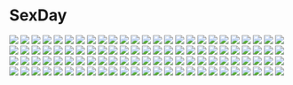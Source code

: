# SexDay
![](https://konachan.com/image/6c7d54d93d0d2041b5b78c758e5839a1/Konachan.com%20-%2032986%20kanon%20minase_nayuki%20tsukimiya_ayu.jpg)
![](https://konachan.com/image/05dd4c84ad1d0db3583383610ca8779a/Konachan.com%20-%20164900%20blonde_hair%20blush%20bow%20flat_chest%20horns%20ibuki_suika%20long_hair%20navel%20nipples%20nude%20pointed_ears%20pussy%20red_eyes%20thighhighs%20topless%20touhou%20uncensored.jpg)
![](https://konachan.com/jpeg/15c0bb7b2d35c02fd97a342cfc6edfb0/Konachan.com%20-%20181210%20blonde_hair%20dress%20gloves%20long_hair%20misoni_comi%20original%20sword%20weapon%20yellow_eyes.jpg)
![](https://konachan.com/image/744ac1f4dca58d178dbbe6f0fe1d1e86/Konachan.com%20-%2044171%20suzuhira_hiro.jpg)
![](https://konachan.com/jpeg/ae53ac541616ca20dbf81824f4d95ef6/Konachan.com%20-%2045179%20amber_quartz%20blonde_hair%20blue_eyes%20bra%20motizuki_nayuta%20panties%20underwear.jpg)
![](https://konachan.com/image/eaf2509a6a746fd49fa73c0ef30c412d/Konachan.com%20-%20228126%20blue_eyes%20blue_hair%20boots%20dress%20hatsune_miku%20headphones%20instrument%20long_hair%20piano%20skirt%20twintails%20vocaloid.jpg)
![](https://konachan.com/image/52b915b36acf22cabf5ceda71bcd5e84/Konachan.com%20-%2094600%20caffein%20vocaloid%20yowane_haku.jpg)
![](https://konachan.com/jpeg/0c5219f77a7885d0f870b29ad87769c9/Konachan.com%20-%20143721%20alcot%20blush%20bow%20bra%20breasts%20brown_eyes%20cleavage%20game_cg%20kamishiro_yuka%20narumi_yuu%20navel%20panties%20panty_pull%20red_hair%20underwear%20undressing.jpg)
![](https://konachan.com/jpeg/e09b4da569648fe5458115a350035e7d/Konachan.com%20-%2080949%202girls%20alice_margatroid%20kirisame_marisa%20touhou%20witch.jpg)
![](https://konachan.com/jpeg/414a77bcf7f3c1d3ee49f2991694dcb4/Konachan.com%20-%20211064%20afraco%20barefoot%20blonde_hair%20blue_hair%20flandre_scarlet%20flowers%20hat%20red_eyes%20remilia_scarlet%20rose%20touhou%20vampire%20waifu2x.jpg)
![](https://konachan.com/image/1d2e81b1ad03ce33892ca13d51feec7d/Konachan.com%20-%20205231%202girls%20anthropomorphism%20barefoot%20bubbles%20i-401_%28kancolle%29%20komone_ushio%20long_hair%20ponytail%20ro-500_%28kancolle%29%20swimsuit%20underwater%20water.jpg)
![](https://konachan.com/jpeg/8b497f3a650447ad335ad4846819946e/Konachan.com%20-%20168018%20anal%20anus%20blush%20breasts%20censored%20cum%20gun%20nipples%20nishieda%20original%20pantyhose%20pink_eyes%20purple_hair%20pussy%20scan%20sex%20tentacles%20thighhighs%20weapon.jpg)
![](https://konachan.com/image/2a8dab851737262991c1ba7f7c48da35/Konachan.com%20-%20219497%20ayase_eri%20blonde_hair%20blue_eyes%20choker%20ishigami_kazui%20long_hair%20love_live%21_school_idol_project%20ponytail%20white%20wristwear.jpg)
![](https://konachan.com/image/0999a1222d80134e7029c5ece71235cd/Konachan.com%20-%20162888%20angel_beats%21%20chibi%20feathers%20food%20hisako%20instrument%20irie_miyuki%20key%20matsushita%20naoi_ayato%20noda%20shiina%20skirt%20stars%20takamatsu%20takeyama%20tk%20weapon%20yusa.jpg)
![](https://konachan.com/image/7217cf614316e4e9e9a199000b37ddfb/Konachan.com%20-%20111459%20blush%20boots%20brown_eyes%20clouds%20food%20ice_cream%20long_hair%20mahou_shoujo_madoka_magica%20ponytail%20red_eyes%20red_hair%20sakura_kyouko%20sky%20tagme%20toosaka_asagi.jpg)
![](https://konachan.com/image/c60ce1a895d2808ee956b516232a9133/Konachan.com%20-%20166371%20blue_eyes%20blue_hair%20chinese_clothes%20formalin%20hatsune_miku%20long_hair%20twintails%20vocaloid.jpg)
![](https://konachan.com/image/186ae3e17aec0422a442539f2bfede48/Konachan.com%20-%2073572%20christmas%20hatsune_miku%20thighhighs%20twintails%20vocaloid.jpg)
![](https://konachan.com/image/55d4b525d9a6d25ab75b1fcac15b196a/Konachan.com%20-%20272213%20animal_ears%20black_hair%20blue_eyes%20catgirl%20chibi%20choker%20food%20gems_company%20hoodie%20mizushima_aoi%20short_hair%20tama_%28tama-s%29.jpg)
![](https://konachan.com/image/c29ef8515a5fa054caed95a35a4855bb/Konachan.com%20-%2060414%20akiyama_mio%20black_hair%20k-on%21%20long_hair%20realistic%20zhenlin.jpg)
![](https://konachan.com/image/39c2523e24edaacc5fcabe828e8100d1/Konachan.com%20-%20219338%20deus_machina_demonbane%20nitroplus%20nya%20scan.jpg)
![](https://konachan.com/jpeg/3a22c2f637a7c864ea551e8d2e206da0/Konachan.com%20-%20255905%20animal%20book%20cow%20group%20industrial%20male%20mocha_%28cotton%29%20original%20scenic%20signed.jpg)
![](https://konachan.com/image/3606711588e3c72f806f9d65bcd3d940/Konachan.com%20-%20300362%20bikini%20black_eyes%20blonde_hair%20blue_eyes%20blue_hair%20breasts%20brown_hair%20group%20long_hair%20navel%20original%20pubic_hair%20short_hair%20swimsuit%20undressing.jpg)
![](https://konachan.com/image/841b0514d848827aae1d7897adf1b71d/Konachan.com%20-%20105363%20clouds%20dress%20flowers%20kagari_%28rewrite%29%20kimishima_ao%20moon%20pantyhose%20purple_eyes%20purple_hair%20rewrite%20ribbons%20sky.jpg)
![](https://konachan.com/image/2af5acaeb902829119c4550b84e76e53/Konachan.com%20-%20297550%20blonde_hair%20blue_eyes%20book%20boots%20braids%20drink%20flowers%20long_hair%20original%20skirt%20yuden6969.jpg)
![](https://konachan.com/image/daaaab429b2ddfc04f58e40555577f00/Konachan.com%20-%20224530%202girls%20ass%20barefoot%20bed%20black_hair%20bow%20breasts%20choker%20cleavage%20flowers%20long_hair%20navel%20original%20panties%20ponytail%20red_eyes%20underwear%20white_hair%20wings.jpg)
![](https://konachan.com/jpeg/350bb3035ca4685c17aeda604aa81f72/Konachan.com%20-%2070900%20akane_iro_ni_somaru_saka%20bra%20nagase_minato%20panties%20ribbons%20ryohka%20thighhighs%20underwear.jpg)
![](https://konachan.com/jpeg/e7650af7c7d3da1f1f115c80986be208/Konachan.com%20-%20281414%20blue_eyes%20close%20gray_hair%20idolmaster%20idolmaster_shiny_colors%20magako%20petals%20school_uniform%20serizawa_asahi%20short_hair.jpg)
![](https://konachan.com/image/fe8406db944a996c51841708d08faac9/Konachan.com%20-%2023687%20gun%20mireille_bouquet%20noir%20weapon%20yuumura_kirika.jpg)
![](https://konachan.com/jpeg/739903c0ba690af9f50362629e5e4a3a/Konachan.com%20-%20299464%20aliasing%20blue_eyes%20boots%20bubbles%20long_hair%20lukaluka8814%20megurine_luka%20pink_hair%20takoluka%20thighhighs%20underwater%20vocaloid%20water.jpg)
![](https://konachan.com/image/fd869c2bc8d701a85cc741f7e1c84b67/Konachan.com%20-%2089091%20konpaku_youmu%20touhou.jpg)
![](https://konachan.com/image/f32d144905a1a95914dfa41f8e1738fe/Konachan.com%20-%20274114%20bodysuit%20breasts%20fate_grand_order%20fate_%28series%29%20headdress%20long_hair%20nagiha_kuten%20red_eyes%20red_hair%20scathach_%28fate_grand_order%29%20spear%20weapon.jpg)
![](https://konachan.com/jpeg/6553cde1a95759eeb6dd30c624f03cca/Konachan.com%20-%20161879%20blue_eyes%20blush%20breasts%20gray_hair%20headband%20katana%20konpaku_youmu%20nipples%20noumin%20nude%20short_hair%20sword%20touhou%20towel%20weapon.jpg)
![](https://konachan.com/image/9dc6faea6ed5590f118ffaca01f08f8d/Konachan.com%20-%20302353%20animal_ears%20apron%20bai_yemeng%20bed%20breasts%20bunny_ears%20cleavage%20food%20gloves%20long_hair%20maid%20original%20pocky%20red_eyes%20tokisaki_mio%20twintails%20white_hair.jpg)
![](https://konachan.com/image/60623363bf6c7394c03a4a26e26855c8/Konachan.com%20-%20194254%20animal_ears%20barefoot%20bee_%28deadflow%29%20fang%20foxgirl%20japanese_clothes%20kimono%20long_hair%20original%20sleeping%20tail%20white_hair.jpg)
![](https://konachan.com/image/491da728ad77330a8dca955064b124bd/Konachan.com%20-%20276602%20animal%20animal_ears%20breasts%20brown_hair%20cat%20catgirl%20cleavage%20green_eyes%20idolmaster%20necklace%20panties%20ponytail%20short_hair%20skirt%20tail%20underwear.jpg)
![](https://konachan.com/image/020af20ad8c5aa2712e15d39669b7018/Konachan.com%20-%2031377%20amagahara_inaho%20favorite%20game_cg%20grass%20happy_margaret%21%20kokonoka.jpg)
![](https://konachan.com/image/bbb9229a293d0ec72e6087c81cb170ba/Konachan.com%20-%20123953%202girls%20hanasaki_tsubomi%20heartcatch_precure%21%20kuroboshi_kouhaku%20kurumi_erika%20long_hair%20monochrome%20precure.jpg)
![](https://konachan.com/jpeg/84aaca0f42e487f2184e7ccf7e00efcb/Konachan.com%20-%20100396%20akemi_homura%20kokotetsu%20mahou_shoujo_madoka_magica.jpg)
![](https://konachan.com/image/d882e5ea6b0b061100a2ec043affe9ee/Konachan.com%20-%2069267%20blood%20soul_calibur%20tira.jpg)
![](https://konachan.com/image/ca9462ea0bf2101e8c4760937c28c36a/Konachan.com%20-%20105823%20ass%20barefoot%20blonde_hair%20breasts%20green_eyes%20nipples%20nude%20ohirune%20original%20pussy%20uncensored%20underwear.jpg)
![](https://konachan.com/jpeg/b1e051af727914c0688718839e432ab1/Konachan.com%20-%20217181%20animal_ears%20blonde_hair%20braids%20crown%20fang%20futaba_anzu%20green_eyes%20idolmaster%20popuru%20signed%20stockings%20tail%20thighhighs%20twintails%20water%20wings.jpg)
![](https://konachan.com/jpeg/4f57b0eb30af87a8e8a98c8095d03d43/Konachan.com%20-%20192941%20alcot%20alcot_honey_comb%20blue_eyes%20blush%20game_cg%20hoshino_nagisa%20long_hair%20motomiya_mitsuki%20pantyhose%20school_uniform%20sunset.jpg)
![](https://konachan.com/image/f14cec4f3908caeec958654455bb7858/Konachan.com%20-%20269891%202girls%20black_hair%20blush%20bodysuit%20breasts%20erect_nipples%20footjob%20long_hair%20naka%20original%20red_eyes%20red_hair%20short_hair%20skintight%20yellow_eyes%20yuri.jpg)
![](https://konachan.com/jpeg/da8390b672000d9f2a62aa6b678d274d/Konachan.com%20-%20259407%20ameto_yuki%20apron%20aqua_eyes%20black_hair%20braids%20breasts%20brown_hair%20drink%20food%20game_cg%20giga%20group%20headdress%20hinata_momo%20long_hair%20ponytail%20twintails.jpg)
![](https://konachan.com/image/bc4fb7719512d7fb5e3a7dd7baeb7ddd/Konachan.com%20-%20235761%20building%20city%20clouds%20grass%20headphones%20kazami395%20moon%20original%20pantyhose%20ruins%20scarf%20scenic%20short_hair%20sky%20stairs.jpg)
![](https://konachan.com/image/8d336c7d40b4648dc143fcc8ffb96692/Konachan.com%20-%2023457%20parody%20pokemon.jpg)
![](https://konachan.com/jpeg/ce26607ad8aa14dad271539f600938a8/Konachan.com%20-%20195623%20brown_hair%20card_captor_sakura%20gradient%20green_eyes%20kinomoto_sakura%20panties%20pantyhose%20school_uniform%20sen_%28sansui%29%20short_hair%20skirt%20skirt_lift%20underwear.jpg)
![](https://konachan.com/image/c97cd26efec9bcda57e11d4dc413a289/Konachan.com%20-%2095021%20final_fantasy%20final_fantasy_xiii%20final_fantasy_xiii-2%20lightning_farron.jpg)
![](https://konachan.com/image/47ef9da402f168abe80a5a52b03ecb61/Konachan.com%20-%20136814%20breasts%20cleavage%20cuteg%20houshou_yuzurina%20kono_naka_ni_hitori_imouto_ga_iru%21%20nopan.jpg)
![](https://konachan.com/image/76fd28bd94a1d13a79ff7fa02d18683b/Konachan.com%20-%2061733%20blonde_hair%20blue_hair%20blush%20dress%20group%20hat%20hong_meiling%20long_hair%20maid%20red_hair%20ribbons%20short_hair%20touhou%20vampire%20white_hair%20wings%20witch.jpg)
![](https://konachan.com/jpeg/7c58096eaf73d76344c0d5eb2a126491/Konachan.com%20-%20155575%20breasts%20cleavage%20erza_scarlet%20fairy_tail%20purple_eyes%20red_hair%20tattoo%20towel.jpg)
![](https://konachan.com/jpeg/628c049f0a995e11ef142ca3ebc486c4/Konachan.com%20-%20259383%20ameto_yuki%20blush%20breasts%20game_cg%20giga%20hanatsuka_aika%20long_hair%20phone%20purple_eyes%20soi_kano_%7Egyutto_dakishimete%7E%20twintails.jpg)
![](https://konachan.com/image/79ef37bfb96449b5ab994c7e9f4b6ce2/Konachan.com%20-%20181307%20aliasing%20anthropomorphism%20ass%20brown_hair%20ello-chan%20headband%20japanese_clothes%20long_hair%20miko%20nopan%20pink_eyes%20thighhighs%20torn_clothes%20underboob.jpg)
![](https://konachan.com/jpeg/20e1a62547c84f8e0692bb4e1b2136c6/Konachan.com%20-%20220090%202girls%20bandaid%20golden_darkness%20headdress%20loli%20nurse%20to_love_ru%20to_love_ru_darkness%20white%20yabuki_kentarou%20yuuki_mikan.jpg)
![](https://konachan.com/image/fd329c30ae7f8fa180af7d9ac58592de/Konachan.com%20-%20280463%20armor%20blonde_hair%20blush%20cosplay%20denden_taiko%20fate_grand_order%20fate_%28series%29%20flat_chest%20illyasviel_von_einzbern%20kick%20loli%20long_hair%20navel%20red_eyes.jpg)
![](https://konachan.com/jpeg/424630fc8f467a8ee665acccc98e62e1/Konachan.com%20-%2090109%20amatsumi_sora_ni%20blue_hair%20blush%20bra%20clochette%20game_cg%20open_shirt%20panties%20purple_eyes%20shintaro%20tobari_chisa%20underwear.jpg)
![](https://konachan.com/image/2204a83a36a9332181e4a5e5691b9c36/Konachan.com%20-%2019906%20jonathan%20kaleido_star%20marion_benigni%20naegino_sora%20rosetta_passel.jpg)
![](https://konachan.com/jpeg/320d6fb422ad7fde3f640b9c4ffaa1d1/Konachan.com%20-%20222351%20brown_hair%20girls_und_panzer%20hat%20headphones%20nishizumi_maho%20nmz_%28namazu%29%20signed%20uniform%20yellow_eyes.jpg)
![](https://konachan.com/image/3393f1b2c04b55c2b1652a258fd05420/Konachan.com%20-%2051891%20kannagi_crazy_shrine_maidens%20obiwan%20zange.jpg)
![](https://konachan.com/image/9c1fdbefbed7b720585c0473b3a12462/Konachan.com%20-%2083466%20inami_mahiru%20takanashi_nazuna%20taneshima_popura%20working%21%21%20yamada_aoi.jpg)
![](https://konachan.com/image/5e388c751a3f157029893895fcde5fd4/Konachan.com%20-%2037271%20clannad%20furukawa_akio%20furukawa_nagisa%20furukawa_sanae%20okazaki_tomoya.jpg)
![](https://konachan.com/jpeg/d6d3edc6d4d592601e4743402dd6ae4c/Konachan.com%20-%20220152%20alice_in_wonderland%20alice_%28wonderland%29%20apron%20blonde_hair%20blue_eyes%20bow%20candy%20food%20lolita_fashion%20long_hair%20nardack%20scan%20stockings%20thighhighs.jpg)
![](https://konachan.com/image/a3e5f3fdd1054db2fc1856661b62fae9/Konachan.com%20-%2093877%20brown_eyes%20hat%20long_hair%20lucia%20pangya%20pink%20pink_eyes%20pink_hair%20ribbons%20skirt%20thighhighs%20tie%20watermark%20yuuki_kira.jpg)
![](https://konachan.com/jpeg/742ecb14218f89ba5fa218f1f700901f/Konachan.com%20-%20170731%20bed%20black_hair%20blue_eyes%20blush%20breasts%20censored%20cum%20game_cg%20itou_life%20long_hair%20navel%20nipples%20nude%20open_shirt%20penis%20pink_hair%20pussy%20sex%20twintails%20wet.jpg)
![](https://konachan.com/image/e32f6e371998485ad6221e31bb4d0a36/Konachan.com%20-%20186596%20breasts%20brown_hair%20cleavage%20dress%20fal_maro%20kaname_madoka%20long_hair%20mahou_shoujo_madoka_magica%20no_bra%20nopan%20thighhighs%20ultimate_madoka.jpg)
![](https://konachan.com/jpeg/ed4d5c31fbd019b5485224fbf8b1d37b/Konachan.com%20-%20128482%20aqua_eyes%20breasts%20brown_hair%20cleavage%20gennosuke%20glasses%20hazuki_mao%20long_hair%20onii-chan_daaisuki%21%20panties%20underwear%20wink.jpg)
![](https://konachan.com/image/333e3ab145db54cc4ebb2df975d9edf1/Konachan.com%20-%20137678%20angel_wish%20blue_eyes%20brown_hair%20censored%20favorite%20fellatio%20game_cg%20kurihira_rikka%20panties%20penis%20pussy_juice%20thighhighs%20twintails%20underwear.jpg)
![](https://konachan.com/image/7968b0e79e52ab53b27f90db3ad84b67/Konachan.com%20-%2022642%20breasts%20cleavage%20gainax%20neon_genesis_evangelion%20sky%20soryu_asuka_langley.jpg)
![](https://konachan.com/jpeg/15e1be157782f5655a122ec37909412f/Konachan.com%20-%20279251%20animal_ears%20ayakura_juu%20black_hair%20blue_eyes%20blush%20bunny_ears%20bunnygirl%20clouds%20futaba_rio%20glasses%20koga_tomoe%20long_hair%20scan%20short_hair%20skirt%20sky.jpg)
![](https://konachan.com/image/285a16eb9708ed18257f058b24b022de/Konachan.com%20-%2087565%20aner_%28qqan00%29%20animal%20breasts%20dragon_nest%20fish%20flowers%20mask%20nipples%20nopan%20open_shirt%20realistic%20red_hair.jpg)
![](https://konachan.com/jpeg/37e35a19ab96a830b90015419bd4220c/Konachan.com%20-%20302237%20arioridream%20ass%20cameltoe%20flandre_scarlet%20gradient%20heart%20panties%20third-party_edit%20touhou%20underwear%20white.jpg)
![](https://konachan.com/jpeg/3e7310e61fe7f334022381ec1ab0cca0/Konachan.com%20-%2087105%20animal_ears%20blush%20bow%20catgirl%20chibi%20dress%20fang%20gokei%20group%20hat%20kaenbyou_rin%20miko%20pantyhose%20pointed_ears%20ribbons%20tail%20touhou%20vampire%20white%20wings.jpg)
![](https://konachan.com/image/ab123a44e5b5d5d28a694a51a4afea76/Konachan.com%20-%20251971%20aqua_eyes%20blush%20bra%20fate_%28series%29%20horns%20long_hair%20mitsuba_choco%20navel%20panties%20pointed_ears%20purple_hair%20ribbons%20tail%20thighhighs%20underwear%20wristwear.jpg)
![](https://konachan.com/image/24c29f702b371e2d19fd5bcb7f9f31eb/Konachan.com%20-%20191884%20asa_usagi%20blue_eyes%20cherry_blossoms%20flowers%20garter_belt%20long_hair%20megurine_luka%20nun%20petals%20pink_hair%20stockings%20thighhighs%20vocaloid.jpg)
![](https://konachan.com/jpeg/f76f0f096830b65b958f0f1864a29b0b/Konachan.com%20-%20149725%20animal_ears%20blonde_hair%20bunny_ears%20bunnygirl%20glasses%20green_eyes%20gun%20weapon.jpg)
![](https://konachan.com/image/dff6bad3f93c68a6b3cc729c0ce2ed6e/Konachan.com%20-%20160466%20aoyama_nanami%20bra%20breasts%20brown_hair%20nipples%20nude%20panties%20petals%20sakura-sou_no_pet_na_kanojo%20school_uniform%20underwear%20urabi_%28tomatohouse%29.jpg)
![](https://konachan.com/jpeg/99c3dd7d48a3bd694476678adb68e359/Konachan.com%20-%2013807%20tagme.jpg)
![](https://konachan.com/image/1f5aabc6dd20f402dbf55ec93f73564c/Konachan.com%20-%20172667%20arkray%20black_hair%20blonde_hair%20blue_eyes%20brown_hair%20dress%20glasses%20gloves%20long_hair%20nase_hiroomi%20red_eyes%20ribbons%20shindou_ai%20short_hair%20thighhighs%20wings.jpg)
![](https://konachan.com/image/1b37d80190d3164ca67d539d1267426d/Konachan.com%20-%2062593%202girls%20hatsune_miku%20hiiragi_kagami%20izumi_konata%20kona_%28yubisakiko%29%20lucky_star%20twintails%20vocaloid.jpg)
![](https://konachan.com/image/2a69bb69319765635861e180031dbaa8/Konachan.com%20-%20289627%20anthropomorphism%20azur_lane%20bed%20breast_hold%20cropped%20gray_hair%20long_hair%20nipples%20panties%20panty_pull%20red_eyes%20takayaki%20third-party_edit%20topless%20underwear.jpg)
![](https://konachan.com/image/8d9b1cbde15ae4c828c548c9e4488fa3/Konachan.com%20-%20162820%20black_rock_shooter%20boots%20chariot%20gun%20hoodie%20horns%20irino_saya%20izuriha_kagari%20koutari_yuu%20kuroi_mato%20kuwachii%20shorts%20skull%20sword%20takanashi_yomi%20weapon.jpg)
![](https://konachan.com/image/b7ea5f4ee3357cc6f71e1e220b6494e9/Konachan.com%20-%20111494%20green_eyes%20green_hair%20hatsune_miku%20koutaro%20long_hair%20thighhighs%20tie%20twintails%20vocaloid.jpg)
![](https://konachan.com/image/67602b6244d7913858476669fac6b190/Konachan.com%20-%20150204%20all_male%20blonde_hair%20blue_eyes%20blue_hair%20glasses%20green_eyes%20green_hair%20kise_ryouta%20male%20purple_eyes%20purple_hair%20red_hair%20short_hair%20yellow_eyes.jpg)
![](https://konachan.com/image/29507cce6bd23e92e383a2add774aa56/Konachan.com%20-%205670%20all_male%20black_eyes%20black_hair%20cigarette%20male%20nara_shikamaru%20naruto.jpg)
![](https://konachan.com/jpeg/007c9b86441139927dccd2810138828d/Konachan.com%20-%20270638%20berrys%20bra%20dress%20game_cg%20morikubo_yuna%20sphere%20suzuhira_hiro%20underwear.jpg)
![](https://konachan.com/jpeg/3b0baeac19409cfc220390a681084b34/Konachan.com%20-%2089709%20blush%20game_cg%20green_eyes%20mikagami_mamizu%20neko_koi%20nipple_slip%20nipples%20panties%20pink_hair%20thighhighs%20toono_sayaka%20underwear%20whirlpool.jpg)
![](https://konachan.com/image/21e10220c6bdb4a01175fecc66622cc9/Konachan.com%20-%20181353%20anthropomorphism%20blue_hair%20gengetsu_chihiro%20green_eyes%20hat%20hibiki_%28kancolle%29%20kantai_collection%20school_uniform%20skirt%20thighhighs.jpg)
![](https://konachan.com/image/9ce07ebb75b12415da581abee21b09fa/Konachan.com%20-%20184117%20all_male%20knife%20male%20original%20red_eyes%20red_hair%20rff_%283_percent%29%20short_hair%20weapon.jpg)
![](https://konachan.com/image/a37ac0b8048f09b2585b21a98bc6fa2e/Konachan.com%20-%20190772%20blush%20brown_eyes%20brown_hair%20changaa%20original%20panties%20school_uniform%20short_hair%20skirt%20thighhighs%20twintails%20underwear.jpg)
![](https://konachan.com/image/9201802c7cef52501e5fc63665ddc934/Konachan.com%20-%2039970%20figure%20photo.jpg)
![](https://konachan.com/jpeg/6a2c940325997dfb57c0f1d8b49b4198/Konachan.com%20-%20259010%202girls%20ass%20braids%20breasts%20garter_belt%20machimura_komori%20melonbooks%20scan%20skirt%20skirt_lift%20stockings%20thighhighs.jpg)
![](https://konachan.com/image/066cce5ffafc14c7ec6640277046f12d/Konachan.com%20-%20199407%20black_hair%20gloves%20gradient%20gray%20original%20paradise_%28pffk%29%20pixiv_fantasia%20red_eyes%20short_hair%20swd3e2.jpg)
![](https://konachan.com/jpeg/436098bc58325a355337a2cc4e5e3ac0/Konachan.com%20-%206689%20katsura_kotonoha%20school_days%20transparent.jpg)
![](https://konachan.com/jpeg/49c7b69b3810b3bc44975e13ae425c6d/Konachan.com%20-%20244963%20blonde_hair%20close%20gradient%20kill_me_baby%20long_hair%20purple_eyes%20sonya%20tie%20twintails%20vector.jpg)
![](https://konachan.com/image/cdbb1ffc3d20ca44b7c5c4fda81fb386/Konachan.com%20-%20162002%20asahina_aoi%20dangan-ronpa%20fukawa_touko%20kuwata_leon%20maizono_sayaka%20monokuma%20naegi_makoto%20ookami_sakura%20oowada_mondo%20togami_byakuya%20yamada_hifumi.jpg)
![](https://konachan.com/image/3092945eb287648abcfac50ef688ffc6/Konachan.com%20-%20234500%20aqua_eyes%20blue_hair%20blush%20breasts%20brown_hair%20eudetenis%20grass%20hat%20long_hair%20piplup%20pokemon%20scarf%20short_hair%20shorts%20signed%20sky%20snivy%20tepig%20torchic%20tree.jpg)
![](https://konachan.com/image/a9b86080f9e896293841a89d0587740e/Konachan.com%20-%2072152%20celty_sturluson%20durarara%21%21%20heiwajima_shizuo%20kadota_kyohei%20karisawa_erika%20kida_masaomi%20orihara_izaya%20sonohara_anri%20togusa_saburou%20yumasaki_walker.jpg)
![](https://konachan.com/image/af894b32b8e832611adc8adbfb500644/Konachan.com%20-%2092946%20francesca_lucchini%20strike_witches.jpg)
![](https://konachan.com/jpeg/b36f2ef305e6dbf29bbe2a467c5be5b3/Konachan.com%20-%20125659%20animal%20bat%20bikini%20candy%20cape%20cat%20coffee-kizoku%20halloween%20night%20original%20pink_hair%20pumpkin%20purple_eyes%20scan%20short_hair%20swimsuit%20thighhighs%20wings.jpg)
![](https://konachan.com/image/88c3ac6907734f7e2e6fe6ca4ebfb0e7/Konachan.com%20-%20131219%20building%20kahama_youko%20kneehighs%20original%20school_uniform%20skirt%20teddy_bear.jpg)
